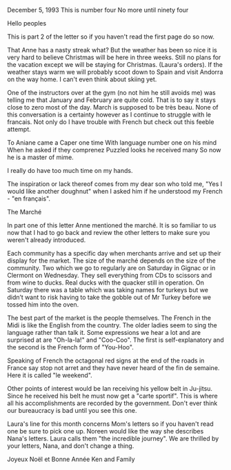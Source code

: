 
December 5, 1993
This is number four
No more until ninety four

Hello peoples

This is part 2 of the letter so if you haven't read the first page do so now.

That Anne has a nasty streak what? But the weather has been so nice it is very hard to believe Christmas will be here in three weeks. Still no plans for the vacation except we will be staying for Christmas. (Laura's orders). If the weather stays warm we will probably scoot down to Spain and visit Andorra on the way home. I can't even think about skiing yet.

One of the instructors over at the gym (no not him he still avoids me) was telling me that January and February are quite cold. That is to say it stays close to zero most of the day. March is supposed to be très beau. None of this conversation is a certainty however as I continue to struggle with le francais. Not only do I have trouble with French but check out this feeble attempt.

To Aniane came a Caper one time
With language number one on his mind
When he asked if they comprenez
Puzzled looks he received many
So now he is a master of mime.

I really do have too much time on my hands.

The inspiration or lack thereof comes from my dear son who told me, "Yes I would like another doughnut" when I asked him if he understood my French - "en français".

The Marché

In part one of this letter Anne mentioned the marché. It is so familiar to us now that I had to go back and review the other letters to make sure you weren't already introduced.

Each community has a specific day when merchants arrive and set up their display for the market. The size of the marché depends on the size of the community. Two which we go to regularly are on Saturday in Gignac or in Clermont on Wednesday. They sell everything from CDs to scissors and from wine to ducks. Real ducks with the quacker still in operation. On Saturday there was a table which was taking names for turkeys but we didn’t want to risk having to take the gobble out of Mr Turkey before we tossed him into the oven.

The best part of the market is the people themselves. The French in the Midi is like the English from the country. The older ladies seem to sing the language rather than talk it. Some expressions we hear a lot and are surprised at are "Oh-la-la!" and "Coo-Coo". The first is self-explanatory and the second is the French form of "You-Hoo".

Speaking of French the octagonal red signs at the end of the roads in France say stop not arret and they have never heard of the fin de semaine. Here it is called "le weekend".

Other points of interest would be Ian receiving his yellow belt in Ju-jitsu. Since he received his belt he must now get a "carte sportif". This is where all his accomplishments are recorded by the government. Don't ever think our bureaucracy is bad until you see this one.

Laura's line for this month concerns Mom's letters so if you haven't read one be sure to pick one up. Noreen would like the way she describes Nana's letters. Laura calls them "the incredible journey". We are thrilled by your letters, Nana, and don't change a thing.

Joyeux Noël et Bonne Année
Ken and Family

